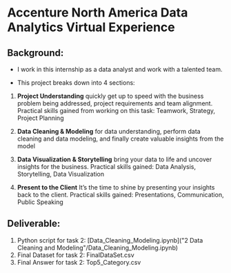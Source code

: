 # Accenture North America Data Analytics Virtual Experience

## Background:
* I work in this internship as a data analyst and work with a talented team.

* This project breaks down into 4 sections:
1. **Project Understanding** quickly get up to speed with the business problem being addressed, project requirements and team alignment. Practical skills gained from working on this task: Teamwork, Strategy, Project Planning

2. **Data Cleaning & Modeling** for data understanding, perform data cleaning and data modeling, and finally create valuable insights from the model

3. **Data Visualization & Storytelling** bring your data to life and uncover insights for the business. Practical skills gained: Data Analysis, Storytelling, Data Visualization

4. **Present to the Client** It’s the time to shine by presenting your insights back to the client. Practical skills gained: Presentations, Communication, Public Speaking

## Deliverable:
1. Python script for task 2: [Data_Cleaning_Modeling.ipynb]("2 Data Cleaning and Modeling"/Data_Cleaning_Modeling.ipynb)
2. Final Dataset for task 2: FinalDataSet.csv
3. Final Answer for task 2: Top5_Category.csv

